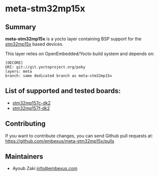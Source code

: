 # meta-stm32mp15x

## Summary

**meta-stm32mp15x** is a yocto layer containing BSP support for the [stm32mp15x](https://wiki.st.com/stm32mpu/wiki/STM32MP157x-DKx_-_hardware_description) based devices.

This layer relies on OpenEmbedded/Yocto build system and depends on:

```
[OECORE]
URI: git://git.yoctoproject.org/poky
layers: meta
branch: same dedicated branch as meta-stm32mp15x
```

## List of supported and tested boards:

* [stm32mp157c-dk2](https://www.st.com/en/evaluation-tools/stm32mp157c-dk2.html)
* [stm32mp157f-dk2](https://www.st.com/en/evaluation-tools/stm32mp157f-dk2.html)

## Contributing

If you want to contribute changes, you can send Github pull requests at:
https://github.com/embexus/meta-stm32mp15x/pulls


## Maintainers

 - Ayoub Zaki <info@embexus.com>
